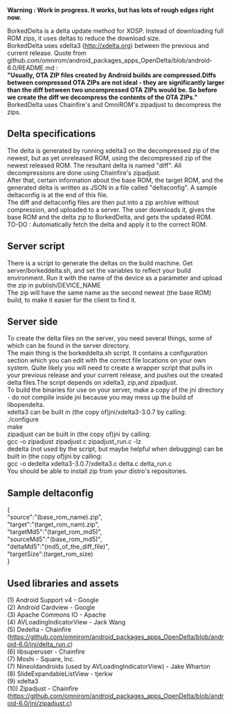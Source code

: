 **Warning : Work in progress. It works, but has lots of rough edges right now.**

BorkedDelta is a delta update method for XOSP. Instead of downloading full ROM zips, it uses deltas to reduce the download size.  
BorkedDelta uses xdelta3 (http://xdelta.org) between the previous and current release. Quote from github.com/omnirom/android_packages_apps_OpenDelta/blob/android-6.0/README.md   :  
**"Usually, OTA ZIP files created by Android builds are compressed.Diffs between compressed OTA ZIPs are not ideal - they are significantly larger than the diff between two uncompressed OTA ZIPs would be. So before we create the diff we decompress the contents of the OTA ZIPs."** BorkedDelta uses Chainfire's and OmniROM's zipadjust to decompress the zips.

Delta specifications
---------------------------------

The delta is generated by running xdelta3 on the decompressed zip of the newest, but as yet unreleased ROM, using the decompressed zip of the newest released ROM. The resultant delta is named "diff". All decompressions are done using Chainfire's zipadjust.  
After that, certain information about the base ROM, the target ROM, and the generated delta is written as JSON in a file called "deltaconfig". A sample deltaconfig is at the end of this file.  
The diff and deltaconfig files are then put into a zip archive without compression, and uploaded to a server. The user downloads it, gives the base ROM and the delta zip to BorkedDelta, and gets the updated ROM.  
TO-DO : Automatically fetch the delta and apply it to the correct ROM.  

Server script
--------------

There is a script to generate the deltas on the build machine. Get server/borkeddelta.sh, and set the variables to reflect your build environment. Run it with the name of the device as a parameter and upload the zip in publish/DEVICE_NAME  
The zip will have the same name as the second newest (the base ROM) build, to make it easier for the client to find it.  

Server side
-----------

To create the delta files on the server, you need several things, some of which can be found in the server directory.  
The main thing is the borkeddelta.sh script. It contains a configuration section which you can edit with the correct file locations on your own system. Quite likely you will need to create a wrapper script that pulls in your previous release and your current release, and pushes out the created delta files.The script depends on xdelta3, zip,and zipadjust.  
To build the binaries for use on your server, make a copy of the jni directory - do not compile inside jni because you may mess up the build of libopendelta.  
xdelta3 can be built in (the copy of)jni/xdelta3-3.0.7 by calling:  
./configure  
make  
zipadjust can be built in (the copy of)jni by calling:  
gcc -o zipadjust zipadjust.c zipadjust_run.c -lz  
dedelta (not used by the script, but maybe helpful when debugging) can be built in (the copy of)jni by calling:  
gcc -o dedelta xdelta3-3.0.7/xdelta3.c delta.c delta_run.c  
You should be able to install zip from your distro's repositories.  

Sample deltaconfig
-------------------------------

{  
"source":"(base_rom_name).zip",  
"target":"(target_rom_nam).zip",  
"targetMd5":"(target_rom_md5)",  
"sourceMd5":"(base_rom_md5)",  
"deltaMd5":"(md5_of_the_diff_file)",  
"targetSize":(target_rom_size)  
}  


Used libraries and assets
----------------------------------------

(1) Android Support v4 - Google  
(2) Android Cardview - Google  
(3) Apache Commons IO - Apache  
(4) AVLoadingIndicatorView - Jack Wang  
(5) Dedelta - Chainfire (https://github.com/omnirom/android_packages_apps_OpenDelta/blob/android-6.0/jni/delta_run.c)  
(6) libsuperuser - Chainfire  
(7) Moshi - Square, Inc.  
(7) Nineoldandroids (used by AVLoadingIndicatorView) - Jake Wharton  
(8) SlideExpandableListView - tjerkw  
(9) xdelta3  
(10) Zipadjust - Chainfire (https://github.com/omnirom/android_packages_apps_OpenDelta/blob/android-6.0/jni/zipadjust.c)  
